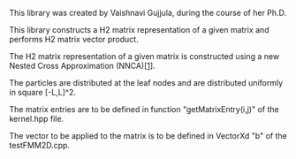This library was created by Vaishnavi Gujjula, during the course of her Ph.D.

This library constructs a H2 matrix representation of a given matrix and performs H2 matrix vector product.

The H2 matrix representation of a given matrix is constructed using a new Nested Cross Approximation (NNCA)[[1](https://arxiv.org/abs/2203.14832)].

The particles are distributed at the leaf nodes and are distributed uniformly in square [-L,L]^2.

The matrix entries are to be defined in function "getMatrixEntry(i,j)" of the kernel.hpp file.

The vector to be applied to the matrix is to be defined in VectorXd "b" of the testFMM2D.cpp.
